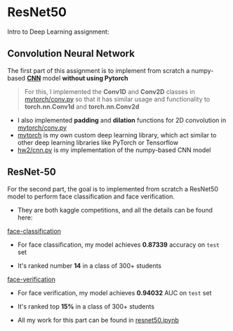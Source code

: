 # ResNet50


Intro to Deep Learning assignment:

## Convolution Neural Network

The first part of this assignment is to implement from scratch a numpy-based **[CNN](hw2/cnn.py)** model **without using Pytorch**

> For this, I implemented the **Conv1D** and **Conv2D** classes in [mytorch/conv.py](mytorch/conv.py) so that it has similar usage and functionality to **torch.nn.Conv1d** and **torch.nn.Conv2d**

*  I also implemented **padding** and **dilation** functions for 2D convolution in [mytorch/conv.py](mytorch/conv.py)
*  [mytorch](mytorch) is my own custom deep learning library, which act similar to other deep learning libraries like PyTorch or Tensorflow
*  [hw2/cnn.py](hw2/cnn.py) is my implementation of the numpy-based CNN model

## ResNet-50

For the second part, the goal is to implemented from scratch a ResNet50 model to perform face classification and face verification.

* They are both kaggle competitions, and all the details can be found here:

[face-classification](https://www.kaggle.com/competitions/idl-fall21-hw2p2s1-face-classification)

* For face classification, my model achieves **0.87339** accuracy on `test` set

* It's ranked number **14** in a class of 300+ students

[face-verification](https://www.kaggle.com/competitions/idl-fall21-hw2p2s2-face-verification)

* For face verification, my model achieves **0.94032** AUC on `test` set

* It's ranked top **15%** in a class of 300+ students

* All my work for this part can be found in [resnet50.ipynb](resnet50.ipynb)




